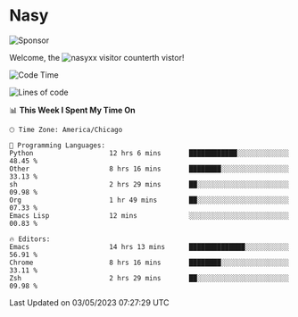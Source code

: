 # Nasy

<!--
<p align="center">
<img height="200" src="https://github-readme-stats.vercel.app/api?username=nasyxx&count_private=true&show_icons=true&theme=dracula&include_all_commits=true"/>
<img height="200" src="https://github-readme-stats.vercel.app/api/top-langs/?username=nasyxx&theme=dracula&hide=html,jupyter+notebook&count_private=true&show_icons=true"/>
</p>

  
----------------
-->

![Sponsor](https://img.shields.io/static/v1.svg?label=Sponsor&message=%E2%9D%A4&logo=GitHub&style=flat&color=pink)
 
Welcome, the ![nasyxx visitor counter](https://count.getloli.com/get/@nasyxx?theme=rule34)th vistor!
 
<!--START_SECTION:waka-->
![Code Time](http://img.shields.io/badge/Code%20Time-3%2C474%20hrs%2024%20mins-blue)

![Lines of code](https://img.shields.io/badge/From%20Hello%20World%20I%27ve%20Written-6.2%20million%20lines%20of%20code-blue)

📊 **This Week I Spent My Time On** 

```text
🕑︎ Time Zone: America/Chicago

💬 Programming Languages: 
Python                   12 hrs 6 mins       ████████████░░░░░░░░░░░░░   48.45 % 
Other                    8 hrs 16 mins       ████████░░░░░░░░░░░░░░░░░   33.13 % 
sh                       2 hrs 29 mins       ██░░░░░░░░░░░░░░░░░░░░░░░   09.98 % 
Org                      1 hr 49 mins        ██░░░░░░░░░░░░░░░░░░░░░░░   07.33 % 
Emacs Lisp               12 mins             ░░░░░░░░░░░░░░░░░░░░░░░░░   00.83 % 

🔥 Editors: 
Emacs                    14 hrs 13 mins      ██████████████░░░░░░░░░░░   56.91 % 
Chrome                   8 hrs 16 mins       ████████░░░░░░░░░░░░░░░░░   33.11 % 
Zsh                      2 hrs 29 mins       ██░░░░░░░░░░░░░░░░░░░░░░░   09.98 % 
```


 Last Updated on 03/05/2023 07:27:29 UTC
<!--END_SECTION:waka-->

<!-- ![visitors](https://visitor-badge.laobi.icu/badge?page_id=nasyxx.nasyxx) -->
